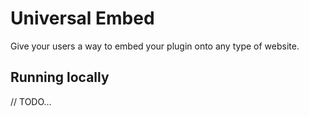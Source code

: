 # Universal Embed

Give your users a way to embed your plugin onto any type of website.

## Running locally

// TODO...
